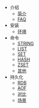 <!-- docs/_sidebar.md -->

- 介绍
  - [简介](/introduction/preface.md)
  - [FAQ](/introduction/faq.md)
- 安装
  - [环境](/install/installation.md)
- 命令
  - [STRING](/commands/string.md)
  - [LIST](/commands/list.md) 
  - [SET](/commands/set.md)
  - [HASH](/commands/hash.md)
  - [ZSET](/commands/zset.md)
  - [其他](/commands/others.md)
- 持久化
  - [RDB](/persistence/rdb.md)
  - [AOF](/persistence/aof.md)
  - [对比](/persistence/compare.md)
  - [场景](/persistence/case.md)